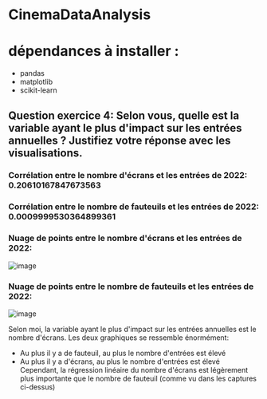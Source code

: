 ﻿# CinemaDataAnalysis


# dépendances à installer :

- pandas
- matplotlib
- scikit-learn


## Question exercice 4: Selon vous, quelle est la variable ayant le plus d'impact sur les entrées annuelles ? Justifiez votre réponse avec les visualisations. 

### Corrélation entre le nombre d'écrans et les entrées de 2022: 0.20610167847673563
### Corrélation entre le nombre de fauteuils et les entrées de 2022: 0.0009999530364899361

### Nuage de points entre le nombre d'écrans et les entrées de 2022:
![image](https://github.com/user-attachments/assets/ec4e0ce8-e373-4d55-87d5-cd26c000b801)

### Nuage de points entre le nombre de fauteuils et les entrées de 2022:
![image](https://github.com/user-attachments/assets/60b2338f-cbdc-4bdd-83c4-365728e92555)

Selon moi, la variable ayant le plus d'impact sur les entrées annuelles est le nombre d'écrans.
Les deux graphiques se ressemble énormément: 
  - Au plus il y a de fauteuil, au plus le nombre d'entrées est élevé
  - Au plus il y a d'écrans, au plus le nombre d'entrées est élevé
Cependant, la régression linéaire du nombre d'écrans est légèrement plus importante que le nombre de fauteuil (comme vu dans les captures ci-dessus)
